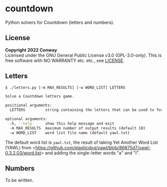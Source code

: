 # countdown

Python solvers for Countdown (letters and numbers).


## License

**Copyright 2022 Conway** <br>
Licensed under the GNU General Public License v3.0 (GPL-3.0-only).
This is free software with NO WARRANTY etc. etc., see [LICENSE].

[LICENSE]: LICENSE


## Letters

```bash
$ ./letters.py [-m MAX_RESULTS] [-w WORD_LIST] LETTERS

Solve a Countdown letters game.

positional arguments:
  LETTERS         string containing the letters that can be used to form words

optional arguments:
  -h, --help      show this help message and exit
  -m MAX_RESULTS  maximum number of output results (default 10)
  -w WORD_LIST    word list file name (default yawl.txt)
```

The default word list is `yawl.txt`,
the result of taking Yet Another Word List (YAWL) from
<<https://github.com/elasticdog/yawl/blob/86875d7/yawl-0.3.2.03/word.list>>
and adding the single-letter words "a" and "I".


## Numbers

To be written.
